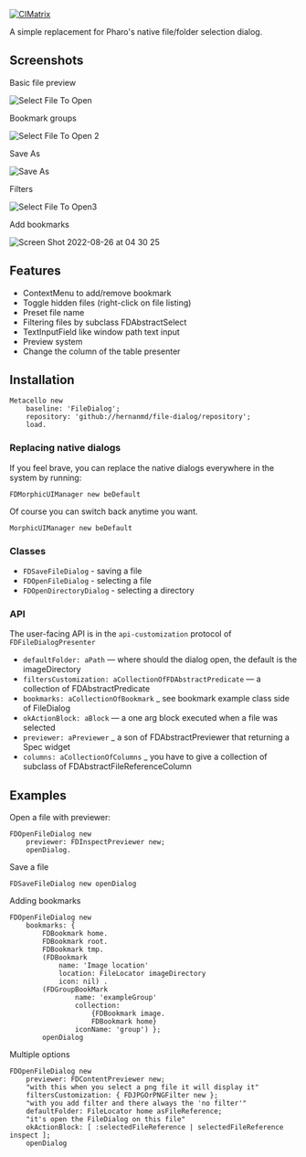[![CIMatrix](https://github.com/hernanmd/file-dialog/actions/workflows/ci.yml/badge.svg)](https://github.com/hernanmd/file-dialog/actions/workflows/ci.yml)

A simple replacement for Pharo's native file/folder selection dialog.

## Screenshots

Basic file preview

![Select File To Open](https://user-images.githubusercontent.com/4825959/186803185-60c28364-3865-4471-820c-f2a45a3728e9.png)

Bookmark groups

![Select File To Open 2](https://user-images.githubusercontent.com/4825959/186803188-07dd53d8-376a-4774-acc2-0c99dc9ea5b5.png)

Save As

![Save As](https://user-images.githubusercontent.com/4825959/186803211-da1b19a4-ec13-4806-a68c-cd86d9a32db4.png)

Filters

![Select File To Open3](https://user-images.githubusercontent.com/4825959/186803201-305fa0a5-01a6-4469-bd50-838e55be2cae.png)

Add bookmarks

![Screen Shot 2022-08-26 at 04 30 25](https://user-images.githubusercontent.com/4825959/186803914-a4ace3e4-aaae-4d2c-a17d-e29ef50a2527.png)

## Features

* ContextMenu to add/remove bookmark
* Toggle hidden files (right-click on file listing)
* Preset file name
* Filtering files by subclass FDAbstractSelect
* TextInputField like window path text input
* Preview system
* Change the column of the table presenter

## Installation

```smalltalk
Metacello new
	baseline: 'FileDialog';
	repository: 'github://hernanmd/file-dialog/repository';
	load.
```

### Replacing native dialogs

If you feel brave, you can replace the native dialogs everywhere in the system by running:

```smalltalk
FDMorphicUIManager new beDefault
```

Of course you can switch back anytime you want.

```smalltalk
MorphicUIManager new beDefault
```

### Classes

* `FDSaveFileDialog` - saving a file
* `FDOpenFileDialog` - selecting a file
* `FDOpenDirectoryDialog` - selecting a directory

### API

The user-facing API is in the `api-customization` protocol of `FDFileDialogPresenter`

* `defaultFolder: aPath` — where should the dialog open, the default is the imageDirectory
* `filtersCustomization: aCollectionOfFDAbstractPredicate` — a collection of FDAbstractPredicate
* `bookmarks: aCollectionOfBookmark` _ see bookmark example class side of FileDialog
* `okActionBlock: aBlock` — a one arg block executed when a file was selected
* `previewer: aPreviewer` _ a son of FDAbstractPreviewer that returning a Spec widget 
* `columns: aCollectionOfColumns` _ you have to give a collection of subclass of FDAbstractFileReferenceColumn

## Examples

Open a file with previewer:
```smalltalk
FDOpenFileDialog new
	previewer: FDInspectPreviewer new;
	openDialog.
```

Save a file
```smalltalk
FDSaveFileDialog new openDialog 
```

Adding bookmarks
```smalltalk
FDOpenFileDialog new
	bookmarks: {
		FDBookmark home.
		FDBookmark root.
		FDBookmark tmp.
		(FDBookmark
			name: 'Image location'
			location: FileLocator imageDirectory
			icon: nil) .
		(FDGroupBookMark
				name: 'exampleGroup'
				collection:
					{FDBookmark image.
					FDBookmark home}
				iconName: 'group') };
		openDialog
```

Multiple options
```Smalltalk
FDOpenFileDialog new	
	previewer: FDContentPreviewer new;
	"with this when you select a png file it will display it"
	filtersCustomization: { FDJPGOrPNGFilter new };
	"with you add filter and there always the 'no filter'"
	defaultFolder: FileLocator home asFileReference;
	"it's open the FileDialog on this file"
	okActionBlock: [ :selectedFileReference | selectedFileReference inspect ];
	openDialog
```
